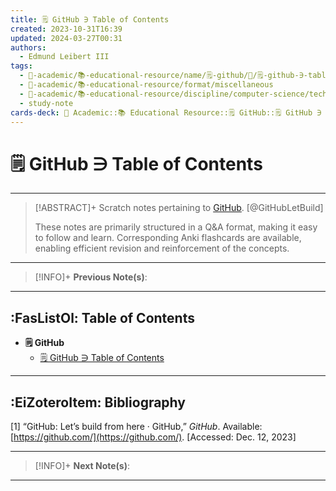 ```yaml
---
title: 🗒️ GitHub ∋ Table of Contents
created: 2023-10-31T16:39
updated: 2024-03-27T00:31
authors:
  - Edmund Leibert III
tags:
  - 🔴-academic/📚-educational-resource/name/🗒️-github/🔖/🗒️-github-∋-table-of-contents
  - 🔴-academic/📚-educational-resource/format/miscellaneous
  - 🔴-academic/📚-educational-resource/discipline/computer-science/technology/github
  - study-note
cards-deck: 🔴 Academic::📚 Educational Resource::🗒️ GitHub::🗒️ GitHub ∋ Table of Contents
---
```


# 🗒️ GitHub ∋ Table of Contents

---

> [!ABSTRACT]+ 
> Scratch notes pertaining to [GitHub](https://github.com/). [@GitHubLetBuild]
> 
> These notes are primarily structured in a Q&A format, making it easy to follow and learn. Corresponding Anki flashcards are available, enabling efficient revision and reinforcement of the concepts.

---

> [!INFO]+ 
> **Previous Note(s)**:
> 

---

## :FasListOl: Table of Contents

- **🗒️ GitHub**
	- [🗒️ GitHub ∋ Table of Contents](the-vault/src/🔴%20Academic/📚%20Educational%20resource/🗒️%20GitHub/🗒️%20GitHub%20∋%20Table%20of%20Contents.md)

---

## :EiZoteroItem: Bibliography

\[1\]
“GitHub: Let’s build from here · GitHub,” _GitHub_. Available: [https://github.com/](https://github.com/). [Accessed: Dec. 12, 2023]

---

> [!INFO]+
> **Next Note(s)**:
> 

---

